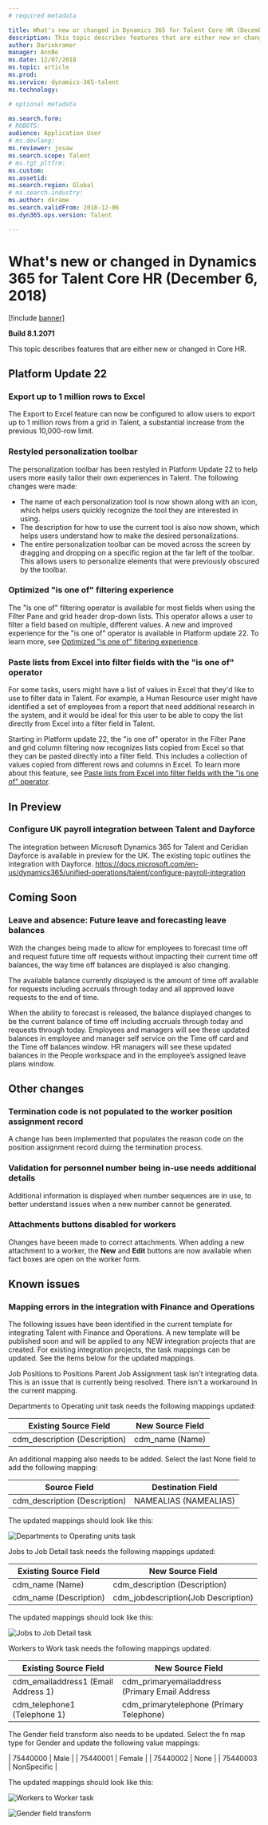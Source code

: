 ```yaml
---
# required metadata

title: What's new or changed in Dynamics 365 for Talent Core HR (December 6, 2018)
description: This topic describes features that are either new or changed in Microsoft Dynamics 365 for Talent Core HR.
author: Darinkramer
manager: AnnBe
ms.date: 12/07/2018
ms.topic: article
ms.prod: 
ms.service: dynamics-365-talent
ms.technology: 

# optional metadata

ms.search.form: 
# ROBOTS: 
audience: Application User
# ms.devlang: 
ms.reviewer: josaw
ms.search.scope: Talent
# ms.tgt_pltfrm: 
ms.custom: 
ms.assetid: 
ms.search.region: Global
# ms.search.industry: 
ms.author: dkrame
ms.search.validFrom: 2018-12-06
ms.dyn365.ops.version: Talent

---
```

# What's new or changed in Dynamics 365 for Talent Core HR (December 6, 2018)

[!include [banner](includes/banner.md)]

**Build 8.1.2071**

This topic describes features that are either new or changed in Core HR.


## Platform Update 22

### Export up to 1 million rows to Excel

The Export to Excel feature can now be configured to allow users to export up to 1 million rows from a grid in Talent, a substantial increase from the previous 10,000-row limit. 

### Restyled personalization toolbar

The personalization toolbar has been restyled in Platform Update 22 to help users more easily tailor their own experiences in Talent. The following changes were made: 

-  The name of each personalization tool is now shown along with an icon, which helps users quickly recognize the tool they are interested in using.
-  The description for how to use the current tool is also now shown, which helps users understand how to make the desired personalizations.  
-  The entire personalization toolbar can be moved across the screen by dragging and dropping on a specific region at the far left of the toolbar. This allows users to personalize elements that were previously obscured by the toolbar.   

### Optimized "is one of" filtering experience

The "is one of" filtering operator is available for most fields when using the Filter Pane and grid header drop-down lists. This operator allows a user to filter a field based on multiple, different values. A new and improved experience for the "is one of" operator is available in Platform update 22. To learn more, see [Optimized "is one of" filtering experience](https://docs.microsoft.com/business-applications-release-notes/October18/dynamics365-finance-operations/improved-isoneof-filtering).

### Paste lists from Excel into filter fields with the "is one of" operator

For some tasks, users might have a list of values in Excel that they'd like to use to filter data in Talent. For example, a Human Resource user might have identified a set of employees from a report that need additional research in the system, and it would be ideal for this user to be able to copy the list directly from Excel into a filter field in Talent.

Starting in Platform update 22, the "is one of" operator in the Filter Pane and grid column filtering now recognizes lists copied from Excel so that they can be pasted directly into a filter field. This includes a collection of values copied from different rows and columns in Excel. To learn more about this feature, see [Paste lists from Excel into filter fields with the "is one of" operator](https://docs.microsoft.com/business-applications-release-notes/October18/dynamics365-finance-operations/paste-filter-lists-from-excel).

## In Preview

### Configure UK payroll integration between Talent and Dayforce

The integration between Microsoft Dynamics 365 for Talent and Ceridian Dayforce is available in preview for the UK. The existing topic outlines the integration with Dayforce. https://docs.microsoft.com/en-us/dynamics365/unified-operations/talent/configure-payroll-integration

## Coming Soon

### Leave and absence: Future leave and forecasting leave balances

With the changes being made to allow for employees to forecast time off and request future time off requests without impacting their current time off balances, the way time off balances are displayed is also changing. 

The available balance currently displayed is the amount of time off available for requests including accruals through today and all approved leave requests to the end of time. 

When the ability to forecast is released, the balance displayed changes to  be the current balance of time off including accruals through today and requests through today. Employees and managers will see these updated balances in employee and manager self service on the Time off card and the Time off balances window. HR managers will see these updated balances in the People workspace and in the employee’s assigned leave plans window.

## Other changes 

### Termination code is not populated to the worker position assignment record

A change has been implemented that populates the reason code on the position assignment record duirng the termination process.

### Validation for personnel number being in-use needs additional details

Additional information is displayed when number sequences are in use, to better understand issues when a new number cannot be generated.
 
### Attachments buttons disabled for workers

Changes have beeen made to correct attachments. When adding a new attachment to a worker, the **New** and **Edit** buttons are now available when fact boxes are open on the worker form. 

## Known issues

### Mapping errors in the integration with Finance and Operations

The following issues have been identified in the current template for integrating Talent with Finance and Operations. A new template will be published soon and will be applied to any NEW integration projects that are created. For existing integration projects, the task mappings can be updated. See the items below for the updated mappings. 

Job Positions to Positions Parent Job Assignment task isn't integrating data. This is an issue that is currently being resolved. There isn't a workaround in the current mapping. 

Departments to Operating unit task needs the following mappings updated:

| Existing Source Field          | New Source Field |
| -------------------------------|------------------|
| cdm_description (Description)  | cdm_name (Name)  |

An additional mapping also needs to be added. Select the last None field to add the following mapping:

| Source Field                   | Destination Field    |
| -------------------------------|----------------------|
| cdm_description (Description)  | NAMEALIAS (NAMEALIAS)|

The updated mappings should look like this:

![Departments to Operating units task](./media/DepartmentMapping.png)


Jobs to Job Detail task needs the following mappings updated:

| Existing Source Field          | New Source Field                   |
| -------------------------------|------------------------------------|
| cdm_name (Name)                | cdm_description (Description)      |
| cdm_name (Description)         | cdm_jobdescription(Job Description)|


The updated mappings should look like this:

![Jobs to Job Detail task](./media/JobMapping.png)

Workers to Work task needs the following mappings updated:

| Existing Source Field                 | New Source Field                               |
| --------------------------------------|------------------------------------------------|
| cdm_emailaddress1 (Email Address 1)   | cdm_primaryemailaddress (Primary Email Address |
| cdm_telephone1 (Telephone 1)          | cdm_primarytelephone (Primary Telephone)       |

The Gender field transform also needs to be updated. Select the fn map type for Gender and update the following value mappings:

| 75440000    | Male        |
| 75440001    | Female      |
| 75440002    | None        |
| 75440003    | NonSpecific |

The updated mappings should look like this:

![Workers to Worker task](./media/WorkerMapping.png)

![Gender field transform](./media/WorkerTransform.png)

